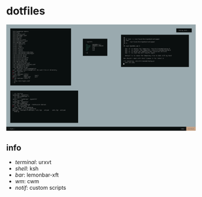 # dotfiles

![dotfiles](etc/scrot.png)

## info

* *terminal*: urxvt
* *shell*: ksh
* *bar*: lemonbar-xft
* *wm*: cwm
* *notif*: custom scripts
